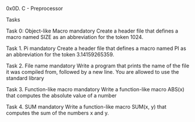 0x0D. C - Preprocessor

Tasks

Task 0: Object-like Macro
mandatory
Create a header file that defines a macro named SIZE as an abbreviation for the token 1024.

Task 1. Pi
mandatory
Create a header file that defines a macro named PI as an abbreviation for the token 3.14159265359.

Task 2. File name
mandatory
Write a program that prints the name of the file it was compiled from, followed by a new line.
You are allowed to use the standard library

Task 3. Function-like macro
mandatory
Write a function-like macro ABS(x) that computes the absolute value of a number

Task 4. SUM
mandatory
Write a function-like macro SUM(x, y) that computes the sum of the numbers x and y.


